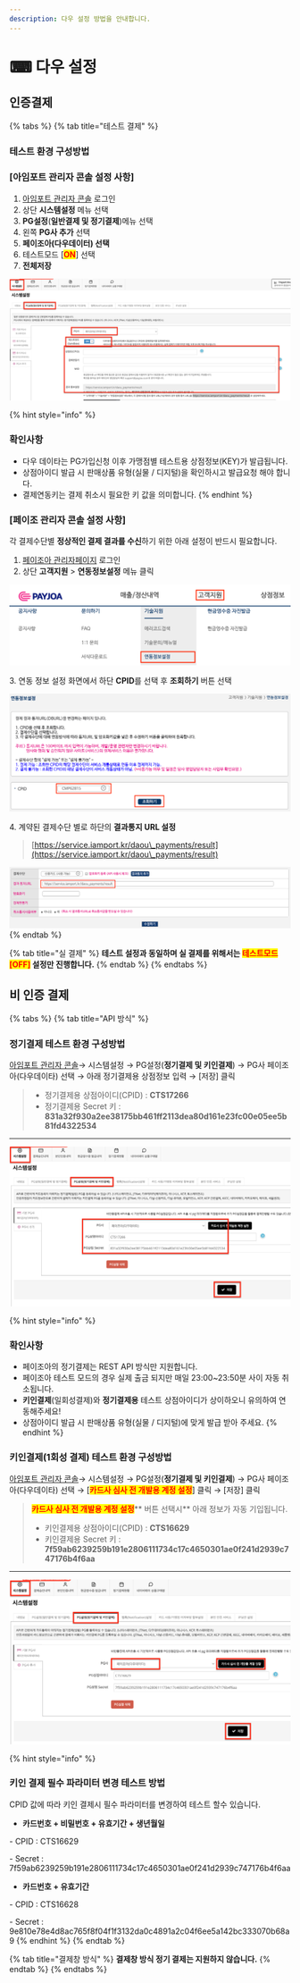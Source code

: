 ```yaml
---
description: 다우 설정 방법을 안내합니다.
---
```


# ⌨ 다우 설정

## 인증**결제**

{% tabs %}
{% tab title="테스트 결제" %}
### 테스트 환경 구성방법



### \[아임포트 관리자 콘솔 설정 사항]

1. [아임포트 관리자 콘솔](https://admin.iamport.kr/) 로그인
2. 상단 **시스템설정** 메뉴 선택&#x20;
3. **PG설정**(**일반결제 및 정기결제**)메뉴  선택&#x20;
4. 왼쪽 **PG사 추가** 선택&#x20;
5. **페이조아(다우데이터) 선택**&#x20;
6. 테스트모드 \[<mark style="color:red;">**ON**</mark>] 선택&#x20;
7. **전체저장**



![테스트 설정 예시](<../../../.gitbook/assets/image (2).png>)



{% hint style="info" %}
### **확인사항**

* 다우 데이타는 PG가입신청 이후 가맹점별 테스트용 상점정보(KEY)가 발급됩니다.
* 상점아이디 발급 시 판매상품 유형(실물 / 디지털)을 확인하시고 발급요청 해야 합니다.
* 결제연동키는 결제 취소시 필요한 키 값을 의미합니다.
{% endhint %}

###

### \[페이조 관리자 콘솔 설정 사항]

각 결제수단별 **정상적인 결제 결과를 수신**하기 위한 아래 설정이 반드시 필요합니다.

1. [페이조아 관리자페이지](https://agent.kiwoompay.co.kr/) 로그인
2. 상단 **고객지원** > **연동정보설정** 메뉴 클릭

![페이 조아 메뉴 위치](<../../../.gitbook/assets/image (29).png>)



&#x20;3\. 연동 정보 설정 화면에서 하단 **CPID**를 선택 후 **조회하기** 버튼 선택

![연동정보 설정](<../../../.gitbook/assets/image (26).png>)

4\. 계약된 결제수단 별로 하단의 **결과통지 URL 설정**

> [https://service.iamport.kr/daou\_payments/result](https://service.iamport.kr/daou\_payments/result)

![결과통지 URL 설정](<../../../.gitbook/assets/image (20).png>)
{% endtab %}

{% tab title="실 결제" %}
**테스트 설정과 동일하며 실 결제를 위해서는 **<mark style="color:red;">**테스트모드 \[OFF]**</mark>** 설정만 진행합니다.**
{% endtab %}
{% endtabs %}

## 비 인증 결제

{% tabs %}
{% tab title="API 방식" %}
### 정기결제 테스트 환경 구성방법

[아임포트 관리자 콘솔](https://admin.iamport.kr/)→ 시스템설정 → PG설정(**정기결제 및 키인결제**) → PG사 페이조아(다우데이타) 선택 → 아래 정기결제용 상점정보 입력 → \[저장] 클릭



> * 정기결제용 상점아이디(CPID) : **CTS17266**&#x20;
> * 정기결제용 Secret 키 : **831a32f930a2ee38175bb461ff2113dea80d161e23fc00e05ee5b81fd4322534**

****

![테스트 설정 예시](<../../../.gitbook/assets/image (10).png>)

{% hint style="info" %}
### **확인사항**

* 페이조아의 정기결제는 REST API 방식만 지원합니다.
* 페이조아 테스트 모드의 경우 실제 출금 되지만 매일 23:00\~23:50분 사이 자동 취소됩니다.
* **키인결제**(일회성결제)와 **정기결제용** 테스트 상점아이디가 상이하오니 유의하여 연동해주세요!
* 상점아이디 발급 시 판매상품 유형(실물 / 디지털)에 맞게 발급 받아 주세요.
{% endhint %}

###

### 키인결제(1회성 결제) 테스트 환경 구성방법

[아임포트 관리자 콘솔](https://admin.iamport.kr/)→ 시스템설정 → PG설정(**정기결제 및 키인결제**) → PG사 페이조아(다우데이타) 선택 → \[<mark style="color:red;">**카드사 심사 전 개발용 계정 설정**</mark>] 클릭 → \[저장] 클릭&#x20;



> <mark style="color:red;">**카드사 심사 전 개발용 계정 설정**</mark>** 버튼 선택시** 아래 정보가 자동 기입됩니다.
>
> * 키인결제용 상점아이디(CPID) : **CTS16629**&#x20;
> * 키인결제용 Secret 키 : **7f59ab6239259b191e2806111734c17c4650301ae0f241d2939c747176b4f6aa**

****

![테스트 설정 예시](<../../../.gitbook/assets/image (5).png>)

{% hint style="info" %}
### **키인 결제 필수 파라미터 변경 테스트 방법**

CPID 값에 따라 키인 결제시 필수 파라미터를 변경하여 테스트 할수 있습니다.

* **카드번호 + 비밀번호 + 유효기간 + 생년월일**

&#x20;    \- CPID : CTS16629

&#x20;    \- Secret : 7f59ab6239259b191e2806111734c17c4650301ae0f241d2939c747176b4f6aa

* **카드번호 + 유효기간**

&#x20;    \- CPID :  CTS16628

&#x20;    \- Secret : 9e810e78e4d8ac765f8f04f1f3132da0c4891a2c04f6ee5a142bc333070b68a9
{% endhint %}
{% endtab %}

{% tab title="결제창 방식" %}
**결제창 방식 정기 결제는 지원하지 않습니다.**
{% endtab %}
{% endtabs %}
